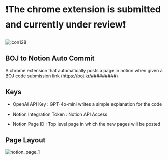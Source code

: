 # ❗The chrome extension is submitted and currently under review❗

![icon128](https://github.com/user-attachments/assets/6f27c50d-d60d-42a2-9a96-b20f406a4b61)

## BOJ to Notion Auto Commit

A chrome extension that automatically posts a page in notion when given a BOJ code submission link (https://boj.kr/#########)



## Keys

* OpenAI API Key : GPT-4o-mini writes a simple explanation for the code

* Notion Integration Token : Notion API Access

* Notion Page ID : Top level page in which the new pages will be posted


## Page Layout

![notion_page_1](https://github.com/user-attachments/assets/d436c04c-72da-4764-a94c-397160a20c31)
